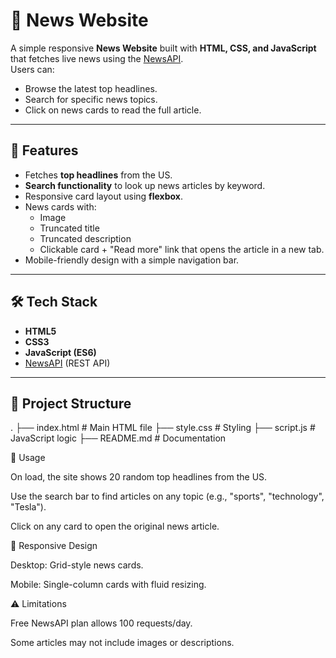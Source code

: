 # 📰 News Website

A simple responsive **News Website** built with **HTML, CSS, and JavaScript** that fetches live news using the [NewsAPI](https://newsapi.org/).  
Users can:
- Browse the latest top headlines.
- Search for specific news topics.
- Click on news cards to read the full article.

---

## 🚀 Features
- Fetches **top headlines** from the US.
- **Search functionality** to look up news articles by keyword.
- Responsive card layout using **flexbox**.
- News cards with:
  - Image
  - Truncated title
  - Truncated description
  - Clickable card + "Read more" link that opens the article in a new tab.
- Mobile-friendly design with a simple navigation bar.

---

## 🛠️ Tech Stack
- **HTML5**
- **CSS3**
- **JavaScript (ES6)**
- [NewsAPI](https://newsapi.org/) (REST API)

---

## 📂 Project Structure
.
├── index.html # Main HTML file
├── style.css # Styling
├── script.js # JavaScript logic
├── README.md # Documentation

🎯 Usage

On load, the site shows 20 random top headlines from the US.

Use the search bar to find articles on any topic (e.g., "sports", "technology", "Tesla").

Click on any card to open the original news article.

📱 Responsive Design

Desktop: Grid-style news cards.

Mobile: Single-column cards with fluid resizing.

⚠️ Limitations

Free NewsAPI plan allows 100 requests/day.

Some articles may not include images or descriptions.
